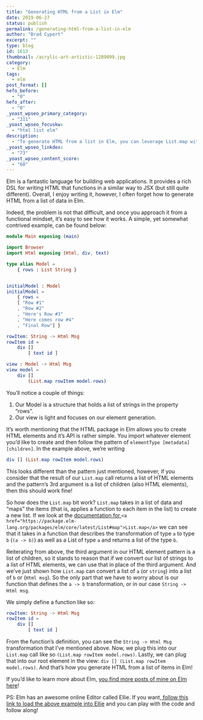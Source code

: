 ```yaml
---
title: "Generating HTML from a List in Elm"
date: 2019-06-27
status: publish
permalink: /generating-html-from-a-list-in-elm
author: "Brad Cypert"
excerpt: ""
type: blog
id: 1613
thumbnail: /acrylic-art-artistic-1289899.jpg
category:
  - Elm
tags:
  - elm
post_format: []
hefo_before:
  - "0"
hefo_after:
  - "0"
_yoast_wpseo_primary_category:
  - "211"
_yoast_wpseo_focuskw:
  - "html list elm"
description:
  - "To generate HTML from a list in Elm, you can leverage List.map with a mapping function to produce HTML elements."
_yoast_wpseo_linkdex:
  - "73"
_yoast_wpseo_content_score:
  - "60"
---
```


Elm is a fantastic language for building web applications. It provides a rich DSL for writing HTML that functions in a similar way to JSX (but still quite different). Overall, I enjoy writing it, however, I often forget how to generate HTML from a list of data in Elm.

Indeed, the problem is not that difficult, and once you approach it from a functional mindset, it’s easy to see how it works. A simple, yet somewhat contrived example, can be found below:

```elm
module Main exposing (main)

import Browser
import Html exposing (Html, div, text)

type alias Model =
    { rows : List String }


initialModel : Model
initialModel =
    { rows =
    [ "Row #1"
    , "Row #2"
    , "Here's Row #3"
    , "Here comes row #4"
    , "Final Row"] }

rowItem: String -> Html Msg
rowItem id =
    div []
        [ text id ]

view : Model -> Html Msg
view model =
    div []
        (List.map rowItem model.rows)
```

You’ll notice a couple of things:

1. Our Model is a structure that holds a list of strings in the property “rows”.
2. Our view is light and focuses on our element generation.

It’s worth mentioning that the HTML package in Elm allows you to create HTML elements and it’s API is rather simple. You import whatever element you’d like to create and then follow the pattern of `elementType [metadata] [children]`. In the example above, we’re writing

```elm
div [] (List.map rowItem model.rows)
```

This looks different than the pattern just mentioned, however, if you consider that the result of our `List.map` call returns a list of HTML elements and the pattern’s 3rd argument is a list of children (also HTML elements), then this should work fine!

So how does the `List.map` bit work? `List.map` takes in a list of data and “maps” the items (that is, applies a function to each item in the list) to create a new list. If we look at the [documentation for ](https://package.elm-lang.org/packages/elm/core/latest/List#map)`<a href="https://package.elm-lang.org/packages/elm/core/latest/List#map">List.map</a>` we can see that it takes in a function that describes the transformation of type `a` to type `b` (`(a -> b)`) as well as a List of type `a` and returns a list of the type `b`.

Reiterating from above, the third argument in our HTML element pattern is a list of children, so it stands to reason that if we convert our list of strings to a list of HTML elements, we can use that in place of the third argument. And we’ve just shown how `List.map` can convert a list of `a` (or `string`) into a list of `b` or (`Html msg`). So the only part that we have to worry about is our function that defines the `a -> b` transformation, or in our case `String -> Html msg`.

We simply define a function like so:

```elm
rowItem: String -> Html Msg
rowItem id =
    div []
        [ text id ]
```

From the function’s definition, you can see the `String -> Html Msg` transformation that I’ve mentioned above. Now, we plug this into our `List.map` call like so `(List.map rowItem model.rows)`. Lastly, we can plug that into our root element in the view: `div [] (List.map rowItem model.rows)`. And that’s how you generate HTML from a list of items in Elm!

If you’d like to learn more about Elm, [you find more posts of mine on Elm here](/tags/elm)!

PS: Elm has an awesome online Editor called Ellie. If you want,[ follow this link to load the above example into Ellie](https://ellie-app.com/5VWjfmpMfLGa1) and you can play with the code and follow along!
